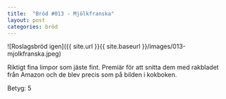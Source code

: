 ```yaml
---
title:  "Bröd #013 - Mjölkfranska"
layout: post
categories: bröd
---
```


![Roslagsbröd igen]({{ site.url }}{{ site.baseurl }}/images/013-mjolkfranska.jpeg)

Riktigt fina limpor som jäste fint. Premiär för att snitta dem med rakbladet från Amazon och de blev precis som på bilden i kokboken.

Betyg: 5